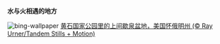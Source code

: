 
**水与火相遇的地方**

![bing-wallpaper](https://www.bing.com/th?id=OHR.YellowstoneUGB_ZH-CN2518690319_1920x1080.jpg)
[黄石国家公园里的上间歇泉盆地，美国怀俄明州 (© Ray Urner/Tandem Stills + Motion)](https://www.bing.com/search?q=%E4%B8%8A%E9%97%B4%E6%AD%87%E6%B3%89%E7%9B%86%E5%9C%B0&amp;form=hpcapt&amp;mkt=zh-cn)
  